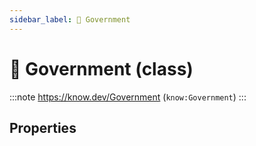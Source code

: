 ```yaml
---
sidebar_label: 🎩 Government
---
```


# 🎩 Government (class)

:::note
https://know.dev/Government
(`know:Government`)
:::

## Properties
